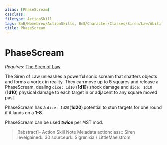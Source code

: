 ```yaml
---
alias: [PhaseScream]
cssclass: 
filetype: ActionSkill
tags: BnB/Homebrew/ActionSkills, BnB/Character/Classes/Siren/Law/Abilities
title: PhaseScream
---
```


# PhaseScream
*Requires*: [The Siren of Law](The-Siren-of-Law.md)

The Siren of Law unleashes a powerful sonic scream that shatters objects and forms a vortex in reality. They can move up to **5** squares and release a PhaseScream, dealing `dice: 1d10` (**1d10**) shock damage and `dice: 1d10` (**1d10**) physical damage to each target in or adjacent to any square moved past.

PhaseScream has a `dice: 1d20`(**1d20**) potential to stun targets for one round if it lands on a **1-8**.

PhaseScream can be used ***twice*** per MST mod.

>[!abstract]- Action Skill Note Metadata
> actionclass:: Siren
> levelgained:: 30
> sourceurl:: Sigrunixia / LittleMaelstrom
